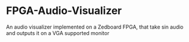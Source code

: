 # FPGA-Audio-Visualizer
 An audio visualizer implemented on a Zedboard FPGA, that take sin audio and outputs it on a VGA supported monitor
